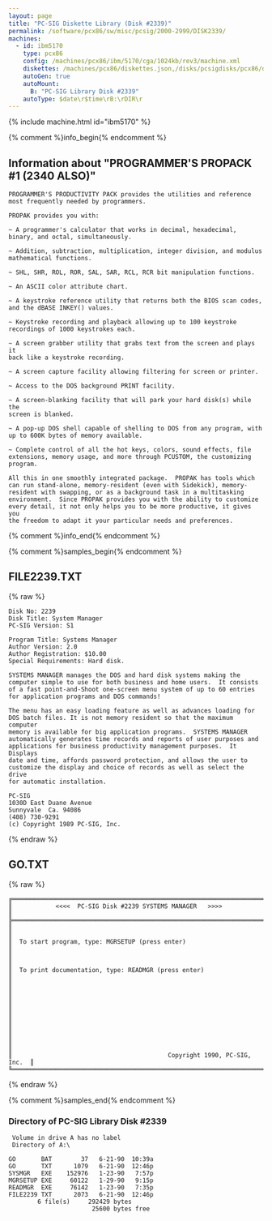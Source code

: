 ```yaml
---
layout: page
title: "PC-SIG Diskette Library (Disk #2339)"
permalink: /software/pcx86/sw/misc/pcsig/2000-2999/DISK2339/
machines:
  - id: ibm5170
    type: pcx86
    config: /machines/pcx86/ibm/5170/cga/1024kb/rev3/machine.xml
    diskettes: /machines/pcx86/diskettes.json,/disks/pcsigdisks/pcx86/diskettes.json
    autoGen: true
    autoMount:
      B: "PC-SIG Library Disk #2339"
    autoType: $date\r$time\rB:\rDIR\r
---
```


{% include machine.html id="ibm5170" %}

{% comment %}info_begin{% endcomment %}

## Information about "PROGRAMMER'S PROPACK #1 (2340 ALSO)"

    PROGRAMMER'S PRODUCTIVITY PACK provides the utilities and reference
    most frequently needed by programmers.
    
    PROPAK provides you with:
    
    ~ A programmer's calculator that works in decimal, hexadecimal,
    binary, and octal, simultaneously.
    
    ~ Addition, subtraction, multiplication, integer division, and modulus
    mathematical functions.
    
    ~ SHL, SHR, ROL, ROR, SAL, SAR, RCL, RCR bit manipulation functions.
    
    ~ An ASCII color attribute chart.
    
    ~ A keystroke reference utility that returns both the BIOS scan codes,
    and the dBASE INKEY() values.
    
    ~ Keystroke recording and playback allowing up to 100 keystroke
    recordings of 1000 keystrokes each.
    
    ~ A screen grabber utility that grabs text from the screen and plays it
    back like a keystroke recording.
    
    ~ A screen capture facility allowing filtering for screen or printer.
    
    ~ Access to the DOS background PRINT facility.
    
    ~ A screen-blanking facility that will park your hard disk(s) while the
    screen is blanked.
    
    ~ A pop-up DOS shell capable of shelling to DOS from any program, with
    up to 600K bytes of memory available.
    
    ~ Complete control of all the hot keys, colors, sound effects, file
    extensions, memory usage, and more through PCUSTOM, the customizing
    program.
    
    All this in one smoothly integrated package.  PROPAK has tools which
    can run stand-alone, memory-resident (even with Sidekick), memory-
    resident with swapping, or as a background task in a multitasking
    environment.  Since PROPAK provides you with the ability to customize
    every detail, it not only helps you to be more productive, it gives you
    the freedom to adapt it your particular needs and preferences.
{% comment %}info_end{% endcomment %}

{% comment %}samples_begin{% endcomment %}

## FILE2239.TXT

{% raw %}
```
Disk No: 2239                                                           
Disk Title: System Manager                                              
PC-SIG Version: S1                                                      
                                                                        
Program Title: Systems Manager                                          
Author Version: 2.0                                                     
Author Registration: $10.00                                             
Special Requirements: Hard disk.                                        
                                                                        
SYSTEMS MANAGER manages the DOS and hard disk systems making the        
computer simple to use for both business and home users.  It consists   
of a fast point-and-Shoot one-screen menu system of up to 60 entries    
for application programs and DOS commands!                              
                                                                        
The menu has an easy loading feature as well as advances loading for    
DOS batch files. It is not memory resident so that the maximum computer 
memory is available for big application programs.  SYSTEMS MANAGER      
automatically generates time records and reports of user purposes and   
applications for business productivity management purposes.  It Displays
date and time, affords password protection, and allows the user to      
customize the display and choice of records as well as select the drive 
for automatic installation.                                             
                                                                        
PC-SIG                                                                  
1030D East Duane Avenue                                                 
Sunnyvale  Ca. 94086                                                    
(408) 730-9291                                                          
(c) Copyright 1989 PC-SIG, Inc.                                         
```
{% endraw %}

## GO.TXT

{% raw %}
```
╔═════════════════════════════════════════════════════════════════════════╗
║            <<<<  PC-SIG Disk #2239 SYSTEMS MANAGER   >>>>               ║
╠═════════════════════════════════════════════════════════════════════════╣
║                                                                         ║
║  To start program, type: MGRSETUP (press enter)                         ║
║                                                                         ║
║  To print documentation, type: READMGR (press enter)                    ║
║                                                                         ║
║                                                                         ║
║                                                                         ║
║                                                                         ║
║                                                                         ║
║                                           Copyright 1990, PC-SIG, Inc.  ║
╚═════════════════════════════════════════════════════════════════════════╝
```
{% endraw %}

{% comment %}samples_end{% endcomment %}

### Directory of PC-SIG Library Disk #2339

     Volume in drive A has no label
     Directory of A:\

    GO       BAT        37   6-21-90  10:39a
    GO       TXT      1079   6-21-90  12:46p
    SYSMGR   EXE    152976   1-23-90   7:57p
    MGRSETUP EXE     60122   1-29-90   9:15p
    READMGR  EXE     76142   1-23-90   7:35p
    FILE2239 TXT      2073   6-21-90  12:46p
            6 file(s)     292429 bytes
                           25600 bytes free
